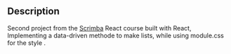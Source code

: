 ## Description
Second project from the [Scrimba](https://scrimba.com/learn/learnreact/react-section-2-solo-project-co74f46f2b22693c5ea577559) React course built with React, Implementing a data-driven methode to make lists, while using module.css for the style .
